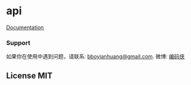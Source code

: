 # api

[Documentation](https://github.com/JanHuang/fastD/blob/master/docs/zh_CN/1-1-about-fastd.md)

### Support

如果你在使用中遇到问题，请联系: [bboyjanhuang@gmail.com](mailto:bboyjanhuang@gmail.com). 微博: [编码侠](http://weibo.com/ecbboyjan)

## License MIT
